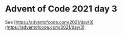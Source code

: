 # Advent of Code 2021 day 3

See [https://adventofcode.com/2021/day/3](https://adventofcode.com/2021/day/3)
